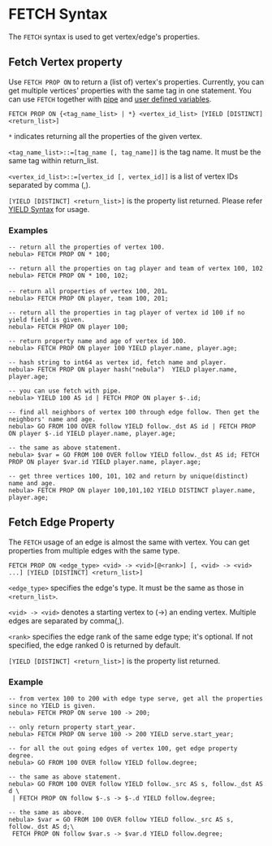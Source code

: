 # FETCH Syntax

The `FETCH` syntax is used to get vertex/edge's properties.

## Fetch Vertex property

Use `FETCH PROP ON` to return a (list of) vertex's properties. Currently, you can get multiple vertices' properties with the same tag in one statement. You can use `FETCH` together with [pipe](../../3.language-structure/pipe-syntax.md) and [user defined variables](../../3.language-structure/user-defined-variables.md).

```ngql
FETCH PROP ON {<tag_name_list> | *} <vertex_id_list> [YIELD [DISTINCT] <return_list>]
```

`*` indicates returning all the properties of the given vertex.

`<tag_name_list>::=[tag_name [, tag_name]]` is the tag name. It must be the same tag within return_list.

`<vertex_id_list>::=[vertex_id [, vertex_id]]` is a list of vertex IDs separated by comma (,).

`[YIELD [DISTINCT] <return_list>]` is the property list returned. Please refer [YIELD Syntax](yield-syntax.md) for usage.

### Examples

```ngql
-- return all the properties of vertex 100.
nebula> FETCH PROP ON * 100;

-- return all the properties on tag player and team of vertex 100, 102
nebula> FETCH PROP ON * 100, 102;

-- return all properties of vertex 100, 201。
nebula> FETCH PROP ON player, team 100, 201;

-- return all the properties in tag player of vertex id 100 if no yield field is given.
nebula> FETCH PROP ON player 100;

-- return property name and age of vertex id 100.
nebula> FETCH PROP ON player 100 YIELD player.name, player.age;

-- hash string to int64 as vertex id, fetch name and player.
nebula> FETCH PROP ON player hash("nebula")  YIELD player.name, player.age;

-- you can use fetch with pipe.
nebula> YIELD 100 AS id | FETCH PROP ON player $-.id;

-- find all neighbors of vertex 100 through edge follow. Then get the neighbors' name and age.
nebula> GO FROM 100 OVER follow YIELD follow._dst AS id | FETCH PROP ON player $-.id YIELD player.name, player.age;

-- the same as above statement.
nebula> $var = GO FROM 100 OVER follow YIELD follow._dst AS id; FETCH PROP ON player $var.id YIELD player.name, player.age;

-- get three vertices 100, 101, 102 and return by unique(distinct) name and age.
nebula> FETCH PROP ON player 100,101,102 YIELD DISTINCT player.name, player.age;
```

## Fetch Edge Property

The `FETCH` usage of an edge is almost the same with vertex.
You can get properties from multiple edges with the same type.

```ngql
FETCH PROP ON <edge_type> <vid> -> <vid>[@<rank>] [, <vid> -> <vid> ...] [YIELD [DISTINCT] <return_list>]
```

`<edge_type>` specifies the edge's type. It must be the same as those in `<return_list>`.

`<vid> -> <vid>` denotes a starting vertex to (->) an ending vertex. Multiple edges are separated by comma(,).

`<rank>` specifies the edge rank of the same edge type; it's optional. If not specified, the edge ranked 0 is returned by default.

`[YIELD [DISTINCT] <return_list>]` is the property list returned.

### Example

```ngql
-- from vertex 100 to 200 with edge type serve, get all the properties since no YIELD is given.
nebula> FETCH PROP ON serve 100 -> 200;

-- only return property start_year.
nebula> FETCH PROP ON serve 100 -> 200 YIELD serve.start_year;

-- for all the out going edges of vertex 100, get edge property degree.
nebula> GO FROM 100 OVER follow YIELD follow.degree;

-- the same as above statement.
nebula> GO FROM 100 OVER follow YIELD follow._src AS s, follow._dst AS d \
 | FETCH PROP ON follow $-.s -> $-.d YIELD follow.degree;

-- the same as above.
nebula> $var = GO FROM 100 OVER follow YIELD follow._src AS s, follow._dst AS d;\
 FETCH PROP ON follow $var.s -> $var.d YIELD follow.degree;
```

